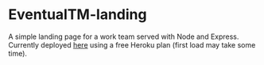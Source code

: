 # EventualTM-landing

A simple landing page for a work team served with Node and Express. Currently deployed [here](https://eventualtm.herokuapp.com/) using a free Heroku plan (first load may take some time).
